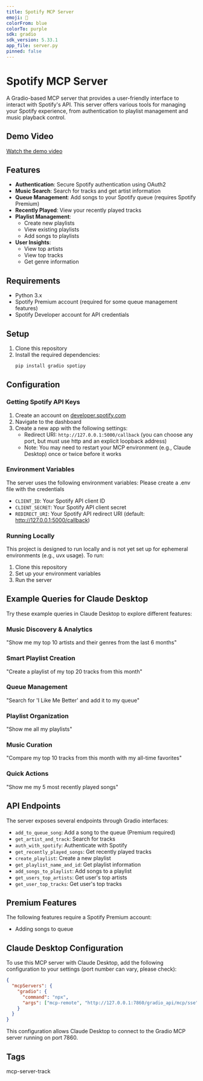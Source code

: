 ```yaml
---
title: Spotify MCP Server
emoji: 🎵
colorFrom: blue
colorTo: purple
sdk: gradio
sdk_version: 5.33.1
app_file: server.py
pinned: false
---
```


# Spotify MCP Server

A Gradio-based MCP server that provides a user-friendly interface to interact with Spotify's API. This server offers various tools for managing your Spotify experience, from authentication to playlist management and music playback control.

## Demo Video
[Watch the demo video](https://asset.cloudinary.com/dedgdfu0l/0f0cb2dda40de41f419c50b57e9e74c5)

## Features

- **Authentication**: Secure Spotify authentication using OAuth2
- **Music Search**: Search for tracks and get artist information
- **Queue Management**: Add songs to your Spotify queue (requires Spotify Premium)
- **Recently Played**: View your recently played tracks
- **Playlist Management**: 
  - Create new playlists
  - View existing playlists
  - Add songs to playlists
- **User Insights**:
  - View top artists
  - View top tracks
  - Get genre information

## Requirements

- Python 3.x
- Spotify Premium account (required for some queue management features)
- Spotify Developer account for API credentials

## Setup

1. Clone this repository
2. Install the required dependencies:
   ```bash
   pip install gradio spotipy
   ```

## Configuration

### Getting Spotify API Keys

1. Create an account on [developer.spotify.com](https://developer.spotify.com)
2. Navigate to the dashboard
3. Create a new app with the following settings:
   - Redirect URI: `http://127.0.0.1:5000/callback` (you can choose any port, but must use http and an explicit loopback address)
   - Note: You may need to restart your MCP environment (e.g., Claude Desktop) once or twice before it works

### Environment Variables

The server uses the following environment variables:
Please create a .env file with the credentials

- `CLIENT_ID`: Your Spotify API client ID
- `CLIENT_SECRET`: Your Spotify API client secret
- `REDIRECT_URI`: Your Spotify API redirect URI (default: http://127.0.0.1:5000/callback)

### Running Locally

This project is designed to run locally and is not yet set up for ephemeral environments (e.g., uvx usage). To run:

1. Clone this repository
2. Set up your environment variables
3. Run the server

## Example Queries for Claude Desktop

Try these example queries in Claude Desktop to explore different features:

### Music Discovery & Analytics
"Show me my top 10 artists and their genres from the last 6 months"

### Smart Playlist Creation
"Create a playlist of my top 20 tracks from this month"

### Queue Management
"Search for 'I Like Me Better' and add it to my queue"

### Playlist Organization
"Show me all my playlists"

### Music Curation
"Compare my top 10 tracks from this month with my all-time favorites"

### Quick Actions
"Show me my 5 most recently played songs"

## API Endpoints

The server exposes several endpoints through Gradio interfaces:

- `add_to_queue_song`: Add a song to the queue (Premium required)
- `get_artist_and_track`: Search for tracks
- `auth_with_spotify`: Authenticate with Spotify
- `get_recently_played_songs`: Get recently played tracks
- `create_playlist`: Create a new playlist
- `get_playlist_name_and_id`: Get playlist information
- `add_songs_to_playlist`: Add songs to a playlist
- `get_users_top_artists`: Get user's top artists
- `get_user_top_tracks`: Get user's top tracks

## Premium Features

The following features require a Spotify Premium account:
- Adding songs to queue

## Claude Desktop Configuration

To use this MCP server with Claude Desktop, add the following configuration to your settings (port number can vary, please check):

```json
{
  "mcpServers": {
    "gradio": {
      "command": "npx",
      "args": ["mcp-remote", "http://127.0.0.1:7860/gradio_api/mcp/sse"]
    }
  }
}
```

This configuration allows Claude Desktop to connect to the Gradio MCP server running on port 7860.

## Tags

mcp-server-track